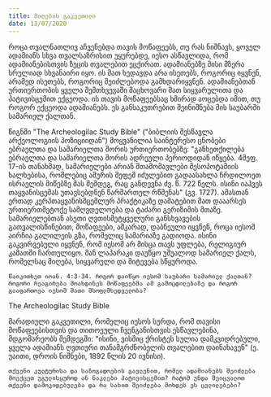 ```yaml
---
title: მიღების გაკვეთილი
date: 13/07/2020
---
```


როცა თვალნათლივ აჩვენებდა თავის მოწაფეებს, თუ რას ნიშნავს, ყოველ ადამიანს სხვა თვალსაზრისით უყურებდე, იესო ასწავლიდა, რომ ადამიანებისთვის ზეცის თვალებით ეცქირათ. ადამიანებზე მისი მზერა სრულიად სხვანაირი იყო. ის მათ ხედავდა არა ისეთებს, როგორიც იყვნენ, არამედ ისეთებს, როგორიც შეიძლებოდა გამხდარიყვნენ. ადამიანებთან ურთიერთობის ყველა შემთხვევაში მაცხოვარი მათ სიყვარულითა და პატივისცემით ექცეოდა. ის თავის მოწაფეებსაც ხშირად აოცებდა იმით, თუ როგორ ექცეოდა ადამიანებს. ეს განსაკუთრებით შეინიშნება მის საუბარში სამარიელ ქალთან.

წიგნში "The Archeologilac Study Bible" ("ბიბლიის შესწავლა არქეოლოგიის პოზიციიდან") მოყვანილია საინტერესო ცნობები ებრაელთა და სამარიელთა შორის ურთიერთობებზე: "განხეთქილება ებრაელთა და სამარიელთა შორის ადრეული პერიოდიდან იწყება. 4მეფ. 17-ის თანახმად, სამარიელები არიან შთამომავლები მესოპოტამიის ხალხებისა, რომლებიც აშურის მეფემ იძულებით გადაასახლა ჩრდილოეთ ისრაელის მიწებზე მას შემდეგ, რაც განდევნა ძვ. წ. 722 წელს. ისინი იაჰვეს თაყვანისცემას უთავსებდნენ წარმართულ რწმენას" (გვ. 1727). ამასთან ერთად კერპთაყვანისმცემლურ პრაქტიკაზე დამატებით მათ დააარსეს ურთიერთმეტოქე სამღვდელოება და ტაძარი გერიზიმის მთაზე. სამარიელებთან ასეთი ღვთისმეტყველური განსხვავების გათვალისწინებით, მოწაფეები, აშკარად, დაბნეული იყვნენ, როცა იესომ აირჩია გალილეის გზა, რომელიც სამარიაზე გადიოდა. ისინი გაკვირვებული იყვნენ, რომ იესომ არ მისცა თავს უფლება, რელიგიურ კამათში ჩართულიყო. მან ლაპარაკი დაუწყო უშუალოდ სამარიელ ქალს, რომელსაც მიღება, სიყვარული და მიტევება სწყუროდა.

`წაიკითხეთ იოან. 4:3-34. როგორ დაიწყო იესომ საუბარი სამარიელ ქალთან? როგორი რეაგირება მოახდინეს მოწაფეებმა ამ გამოცდილებაზე და როგორ გააფართოვა იესომ მათი მსოფლმხედველობა?`

The Archeologilac Study Bible

მარადიული გაკვეთილი, რომელიც იესოს სურდა, რომ თავისი მოწაფეებისთვის და თითოეული ჩვენგანისთვის ესწავლებინა, მდგომარეობს შემდეგში: "ისინი, ვისშიც ქრისტეს სულია დამკვიდრებული, ყველა ადამიანს ღვთიური თანამგრძნობელის თვალებით დაინახავენ" (ე. უაითი, დროის ნიშნები, 1892 წლის 20 ივნისი).

`თქვენი კულტურისა და საზოგადოების გავლენით, რომელ ადამიანებს შეიძლება მოექცეთ უგულისყუროდ ან ნაკლები პატივისცემით? რატომ უნდა შეიცვალოთ თქვენი დამოკიდებულება და რა სახით შეიძლება მოხდეს ეს ცვლილებები?`
